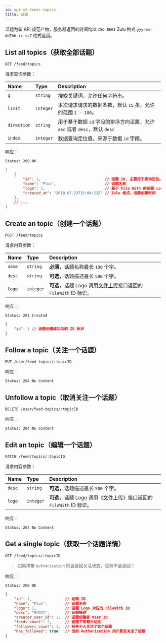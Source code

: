 ```yaml
---
id: api-v2-feeds-topics
title: 话题
---
```


话题为新 API 规范产物，服务器返回的时间均以 `ISO 8601` Zulu 格式 `yyy-mm-ddThh-ii-ssZ` 格式返回。

## List all topics（获取全部话题）

```
GET /feed/topics
```

请求查询参数：

| Name | Type | Description |
|:----|:----|:----|
| `q` | `string` | 搜索关键词，允许任何字符串。 |
| `limit` | `integer` | 本次请求请求的数据条数，默认 `15` 条，允许的范围 `1 - 100`。 |
| `direction` | `string` | 用于基于数据 `id` 字段的排序方向设置，允许 `asc` 或者 `desc`，默认 `desc` |
| `index` | `integer` | 数据查询定位值，来源于数据 `id` 字段。 |

响应：

```
Status: 200 OK
```
```json
[
    {
        "id": 1,                             // 话题 ID, 主要用于查询定位。
        "name": "Plus",                      // 话题名称
        "logo": 2,                           // 基于 File With 的话题 Logo
        "created_at": "2018-07-23T15:04:23Z" // Zulu 格式，话题创建时间
    },
    // ...
]
```

## Create an topic（创建一个话题）

```
POST /feed/topics
```

请求内容参数：

| Name | Type | Description |
|:----|:----|:----|
| `name` | `string` | **必须**，话题名称最长 `100` 个字。 |
| `desc` | `string` | **可选**，话题描述最长 `500` 个字。 |
| `logo` | `integer` | **可选**，话题 Logo 调用[文件上传](api-v2-files.md)接口返回的 `FileWith` ID 标识。 |

响应：

```
Status: 201 Created
```
```json
{
    "id": 1 // 话题创建成功后的 ID 标识
}
```

## Follow a topic（关注一个话题）

```
PUT /user/feed-topics/:topicID
```

响应：

```
Status: 204 No Content
```

## Unfollow a topic（取消关注一个话题）

```
DELETE /user/feed-topics/:topicID
```

响应：

```
Status: 204 No Content
```

## Edit an topic（编辑一个话题）

```
PATCH /feed/topics/:topicID
```

请求内容参数：

| Name | Type | Description |
|:----|:----|:----|
| `desc` | `string` | **可选**，话题描述最长 `500` 个字。 |
| `logo` | `integer` | **可选**，话题 Logo 调用《[文件上传](api-v2-files.md)》接口返回的 `FileWith` ID 标识。 |

响应：

```
Status: 204 No Content
```

## Get a single topic（获取一个话题详情）

```
GET /feed/topics/:topicID
```

> 如果携带 `Authorization` 则会返回关注状态，否则不会返回！

响应：

```
Status: 200 OK
```
```json
{
    "id": 1,               // 话题 ID
    "name": "Plus",        // 话题名称
    "logo": 1,             // 话题 Logo 对应的 FileWith ID
    "desc": "啊哈哈",       // 话题描述
    "creator_user_id": 1,  // 话题创建者 User ID
    "feeds_count": 2,      // 话题下有都少动态
    "followers_count": 1,  // 有多少人关注了这个话题
    "has_followed": true   // 当前 Authorization 用户是否关注了话题
}
```
